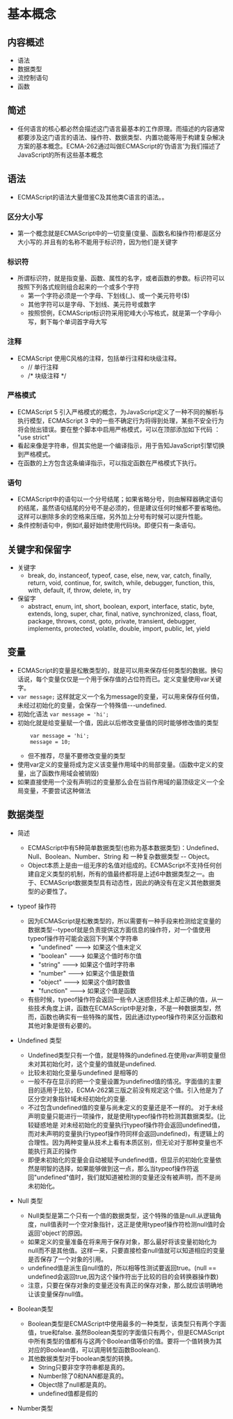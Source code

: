 # 基本概念

## 内容概述
* 语法
* 数据类型
* 流控制语句
* 函数

## 简述
* 任何语言的核心都必然会描述这门语言最基本的工作原理。而描述的内容通常都要涉及这门语言的语法、操作符、数据类型、内置功能等用于构建复杂解决方案的基本概念。ECMA-262通过叫做ECMAScript的‘伪语言’为我们描述了JavaScript的所有这些基本概念

## 语法
* ECMAScript的语法大量借鉴C及其他类C语言的语法。。

### 区分大小写
* 第一个概念就是ECMAScript中的一切变量(变量、函数名和操作符)都是区分大小写的.并且有的名称不能用于标识符，因为他们是关键字

### 标识符
* 所谓标识符，就是指变量、函数、属性的名字，或者函数的参数。标识符可以按照下列各式规则组合起来的一个或多个字符
    * 第一个字符必须是一个字母、下划线(_)、或一个美元符号($)
    * 其他字符可以是字母、下划线、美元符号或数字
    * 按照惯例，ECMAScript标识符采用驼峰大小写格式，就是第一个字母小写，剩下每个单词首字母大写

### 注释
* ECMAScript 使用C风格的注释，包括单行注释和块级注释。
    * // 单行注释
    * /* 块级注释 */

### 严格模式
* ECMAScript 5 引入严格模式的概念，为JavaScript定义了一种不同的解析与执行模型，ECMAScript 3 中的一些不确定行为将得到处理，某些不安全行为将会抛出错误。要在整个脚本中启用严格模式，可以在顶部添加如下代码 ： "use strict"
* 看起来像是字符串，但其实他是一个编译指示，用于告知JavaScript引擎切换到严格模式。
* 在函数的上方包含这条编译指示，可以指定函数在严格模式下执行。

### 语句
* ECMAScript中的语句以一个分号结尾；如果省略分号，则由解释器确定语句的结尾，虽然语句结尾的分号不是必须的，但是建议任何时候都不要省略他。这样可以删除多余的空格来压缩，另外加上分号有时候可以提升性能。
* 条件控制语句中，例如if,最好始终使用代码块。即便只有一条语句。

## 关键字和保留字
* 关键字
    * break, do, instanceof, typeof, case, else, new, var, catch, finally, return, void, continue, for, switch, while, debugger, function, this, with, default, if, throw, delete, in, try
* 保留字
    * abstract, enum, int, short, boolean, export, interface, static, byte, extends, long, super, char, final, native, synchronized, class, float, package, throws, const, goto, private, transient, debugger, implements, protected, volatile, double, import, public, let, yield

## 变量
* ECMAScript的变量是松散类型的，就是可以用来保存任何类型的数据。换句话说，每个变量仅仅是一个用于保存值的占位符而已。定义变量使用var关键字。
* `var message;` 这样就定义一个名为message的变量，可以用来保存任何值，未经过初始化的变量，会保存一个特殊值---undefined.
* 初始化语法 `var message = 'hi';`
* 初始化就是给变量赋一个值，因此以后修改变量值的同时能够修改值的类型
    ```
        var message = 'hi';
        message = 10;
    ```
    * 但不推荐，尽量不要修改变量的类型
* 使用var定义的变量将成为定义该变量作用域中的局部变量。(函数中定义的变量，出了函数作用域会被销毁)
* 如果直接使用一个没有声明过的变量那么会在当前作用域的最顶级定义一个全局变量，不要尝试这种做法

## 数据类型
* 简述
    * ECMAScript中有5种简单数据类型(也称为基本数据类型)：Undefined、Null、Boolean、Number、String 和 一种复杂数据类型 -- Object。
    * Object本质上是由一组无序的名值对组成的。ECMAScript不支持任何创建自定义类型的机制，所有的值最终都将是上述6中数据类型之一。由于、ECMAScript数据类型具有动态性，因此的确没有在定义其他数据类型的必要性了。

* typeof 操作符
    * 因为ECMAScript是松散类型的，所以需要有一种手段来检测给定变量的数据类型--typeof就是负责提供这方面信息的操作符，对一个值使用typeof操作符可能会返回下列某个字符串
        * "undefined" ---> 如果这个值未定义
        * "boolean" ---> 如果这个值时布尔值
        * "string" ---> 如果这个值时字符串
        * "number" ---> 如果这个值是数值
        * "object" ---> 如果这个值时数值
        * "function" ---> 如果这个值是函数
    * 有些时候，typeof操作符会返回一些令人迷惑但技术上却正确的值，从一些技术角度上讲，函数在ECMAScript中是对象，不是一种数据类型，然而，函数也确实有一些特殊的属性，因此通过typeof操作符来区分函数和其他对象是很有必要的。

* Undefined 类型
    * Undefined类型只有一个值，就是特殊的undefined.在使用var声明变量但未对其初始化时，这个变量的值就是undefined.
    * 比较未初始化变量与undefined 是相等的
    * 一般不存在显示的把一个变量设置为undefined值的情况。字面值的主要目的适用于比较，ECMA-262第三版之前没有规定这个值。引入他是为了区分空对象指针域未经初始化的变量.
    * 不过包含undefined值的变量与尚未定义的变量还是不一样的。 对于未经声明变量只能进行一项操作，就是使用typeof操作符检测其数据类型。(比较疑惑地是 对未经初始化的变量执行typeof操作符会返回undefined值，而对未声明的变量执行typeof操作符同样会返回undefined)，有逻辑上的合理性。因为两种变量从技术上看有本质区别，但无论对于那种变量也不能执行真正的操作
    * 即便未初始化的变量会自动被赋予undefined值，但显示的初始化变量依然是明智的选择，如果能够做到这一点，那么当typeof操作符返回"undefined"值时，我们就知道被检测的变量还没有被声明，而不是尚未初始化。

* Null 类型
    * Null类型是第二个只有一个值的数据类型，这个特殊的值是null.从逻辑角度，null值表时一个空对象指针，这正是使用typeof操作符检测null值时会返回'object'的原因。
    * 如果定义的变量准备在将来用于保存对象，那么最好将该变量初始化为null而不是其他值。这样一来，只要直接检查null值就可以知道相应的变量是否保存了一个对象的引用。
    * undefined值是派生自null值的，所以相等性测试要返回true。(null == undefined会返回true,因为这个操作符出于比较的目的会转换器操作数)
    * 注意，只要在保存对象的变量还没有真正的保存对象，那么就应该明确地让该变量保存null值。

* Boolean类型
    * Boolean类型是ECMAScript中使用最多的一种类型，该类型只有两个字面值，true和false. 虽然Boolean类型的字面值只有两个，但是ECMAScript中所有类型的值都有与这两个Boolean值等价的值。要将一个值转换为其对应的Boolean值，可以调用转型函数Boolean().
    * 其他数据类型对于boolean类型的转换。
        * String只要非空字符串都是真的。
        * Number除了0和NAN都是真的。
        * Object除了null都是真的。
        * undefined值都是假的

* Number类型